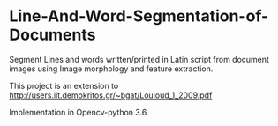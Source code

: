 # Line-And-Word-Segmentation-of-Documents

Segment Lines and words written/printed in Latin script from document images using Image morphology and feature extraction.

This project is an extension to http://users.iit.demokritos.gr/~bgat/Louloud_1_2009.pdf

Implementation in Opencv-python 3.6

